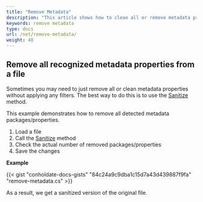 ```yaml
---
title: "Remove Metadata"
description: "This article shows how to clean all or remove metadata properties without applying any filters. You can do this is to use the Sanitize method."
keywords: remove metadata
type: docs
url: /net/remove-metadata/
weight: 40
---
```


## Remove all recognized metadata properties from a file

Sometimes you may need to just remove all or clean metadata properties without applying any filters. The best way to do this is to use the [Sanitize](https://apireference.groupdocs.com/net/metadata/groupdocs.metadata/metadata/methods/sanitize) method.

This example demonstrates how to remove all detected metadata packages/properties.

1.  Load a file
2.  Call the [Sanitize](https://apireference.groupdocs.com/net/metadata/groupdocs.metadata/metadata/methods/sanitize) method
3.  Check the actual number of removed packages/properties
4.  Save the changes

**Example**

{{< gist "conholdate-docs-gists" "84c24a9c9dba1c15d7a43d439887f9fa" "remove-metadata.cs" >}}

As a result, we get a sanitized version of the original file.






